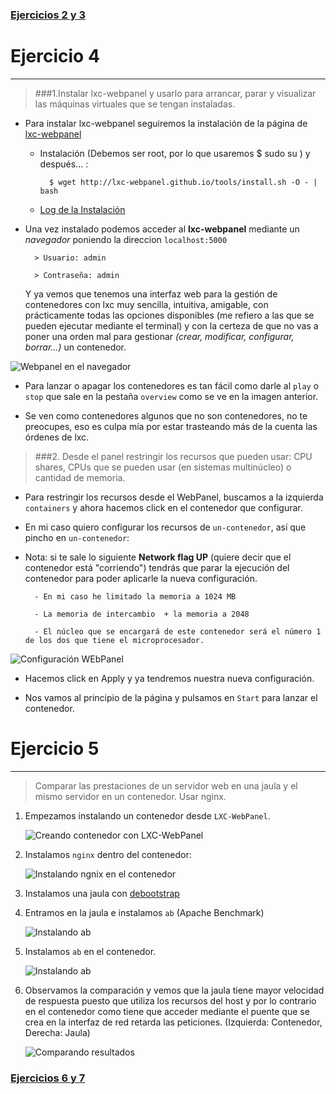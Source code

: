### [Ejercicios 2 y 3](https://github.com/oskyar/InfraestructuraVirtual/blob/master/Tema3/Ejercicios2y3.md)

# Ejercicio 4
-------------

> ###1\.Instalar lxc-webpanel y usarlo para arrancar, parar y visualizar las máquinas virtuales que se tengan instaladas.

* Para instalar lxc-webpanel seguiremos la instalación de la página de [lxc-webpanel](http://lxc-webpanel.github.io/install.html)

	* Instalación (Debemos ser root, por lo que usaremos $ sudo su ) y después... :

			$ wget http://lxc-webpanel.github.io/tools/install.sh -O - | bash

	* [Log de la Instalación](https://github.com/oskyar/InfraestructuraVirtual/blob/master/Tema3/log-Instalacion-Lxc-WebPanel.md)


* Una vez instalado podemos acceder al **lxc-webpanel** mediante un *navegador* poniendo la direccion `localhost:5000`

		> Usuario: admin

		> Contraseña: admin

	Y ya vemos que tenemos una interfaz web para la gestión de contenedores con lxc muy sencilla, intuitiva, amigable, con prácticamente todas las opciones disponibles (me refiero a las que se pueden ejecutar mediante el terminal) y con la certeza de que no vas a poner una orden mal para gestionar *(crear, modificar, configurar, borrar...)* un contenedor.

![Webpanel en el navegador](https://raw.github.com/oskyar/InfraestructuraVirtual/master/Tema3/img/Ejercicio4-WebPanel.png)


* Para lanzar o apagar los contenedores es tan fácil como darle al `play` o `stop` que sale en la pestaña `overview` como se ve en la imagen anterior.

* Se ven como contenedores algunos que no son contenedores, no te preocupes, eso es culpa mía por estar trasteando más de la cuenta las órdenes de lxc.


> ###2\. Desde el panel restringir los recursos que pueden usar: CPU shares, CPUs que se pueden usar (en sistemas multinúcleo) o cantidad de memoria.

* Para restringir los recursos desde el WebPanel, buscamos a la izquierda `containers` y ahora hacemos click en el contenedor que configurar.

* En mi caso quiero configurar los recursos de `un-contenedor`, así que pincho en `un-contenedor`:

* Nota: si te sale lo siguiente **Network flag UP** (quiere decir que el contenedor está "corriendo") tendrás que parar la ejecución del contenedor para poder aplicarle la nueva configuración.

		- En mi caso he limitado la memoria a 1024 MB

		- La memoria de intercambio  + la memoria a 2048

		- El núcleo que se encargará de este contenedor será el número 1 de los dos que tiene el microprocesador.

![Configuración WEbPanel](https://raw.github.com/oskyar/InfraestructuraVirtual/master/Tema3/img/Ejercicio4b-Configuracion2-Contenedor-Webpanel.png)

* Hacemos click en Apply y ya tendremos nuestra nueva configuración.

* Nos vamos al principio de la página y pulsamos en `Start` para lanzar el contenedor.



# Ejercicio 5
-------------

> Comparar las prestaciones de un servidor web en una jaula y el mismo servidor en un contenedor. Usar nginx.

1. Empezamos instalando un contenedor desde `LXC-WebPanel`.

	![Creando contenedor con LXC-WebPanel](https://raw.github.com/oskyar/InfraestructuraVirtual/master/Tema3/img/Ejercicio5-CreandoContenedorLWP.png)

2. Instalamos `nginx` dentro del contenedor:

	![Instalando ngnix en el contenedor](https://raw.github.com/oskyar/InfraestructuraVirtual/master/Tema3/img/Ejercicio5-InstalandoNginxContenedor2.png)

3. Instalamos una jaula con [debootstrap](https://github.com/oskyar/InfraestructuraVirtual/blob/master/Tema2/Ejercicios3y4.md#ejercicio3)

4. Entramos en la jaula e instalamos `ab` (Apache Benchmark)

	![Instalando ab](https://raw.github.com/oskyar/InfraestructuraVirtual/master/Tema3/img/Ejercicio5-InstalandoABJaula.png)

5. Instalamos `ab` en el contenedor.

	![Instalando ab](https://raw.github.com/oskyar/InfraestructuraVirtual/master/Tema3/img/Ejercicio5-InstalandoABContenedor.png)

6. Observamos la comparación y vemos que la jaula tiene mayor velocidad de respuesta puesto que utiliza los recursos del host y por lo contrario en el contenedor como tiene que acceder mediante el puente que se crea en la interfaz de red retarda las peticiones. (Izquierda: Contenedor, Derecha: Jaula)

	![Comparando resultados](https://raw.github.com/oskyar/InfraestructuraVirtual/master/Tema3/img/Ejercicio5-ComparandoProcesos.png)


### [Ejercicios 6 y 7](https://github.com/oskyar/InfraestructuraVirtual/blob/master/Tema3/Ejercicios6y7.md)
